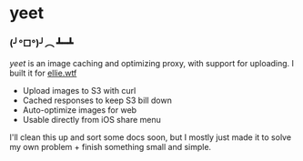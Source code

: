 # yeet
### (╯°□°)╯︵ ┻━┻

_yeet_ is an image caching and optimizing proxy, with support for uploading. I built it for [ellie.wtf](https://ellie.wtf)

- Upload images to S3 with curl
- Cached responses to keep S3 bill down
- Auto-optimize images for web
- Usable directly from iOS share menu

I'll clean this up and sort some docs soon, but I mostly just made it to solve my own problem + finish something small and simple.
